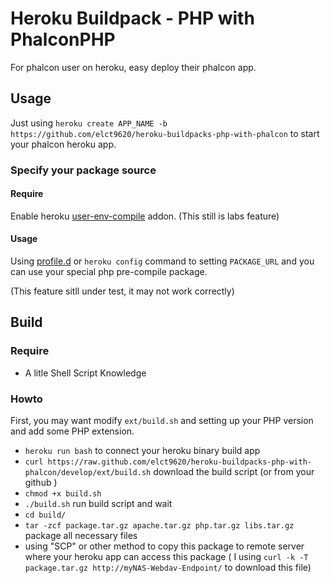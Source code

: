 Heroku Buildpack - PHP with PhalconPHP
===

For phalcon user on heroku, easy deploy their phalcon app.

Usage
---

Just using `heroku create APP_NAME -b https://github.com/elct9620/heroku-buildpacks-php-with-phalcon` to start your phalcon heroku app.

### Specify your package source

#### Require

Enable heroku [user-env-compile](https://devcenter.heroku.com/articles/labs-user-env-compile) addon. (This still is labs feature)

#### Usage

Using [profile.d](https://devcenter.heroku.com/articles/profiled) or `heroku config` command to setting `PACKAGE_URL` and you can use your special php pre-compile package.

(This feature sitll under test, it may not work correctly)

Build
---

### Require

* A litle Shell Script Knowledge

### Howto

First, you may want modify `ext/build.sh` and setting up your PHP version and add some PHP extension.

* `heroku run bash` to connect your heroku binary build app
* `curl https://raw.github.com/elct9620/heroku-buildpacks-php-with-phalcon/develop/ext/build.sh` download the build script (or from your github )
* `chmod +x build.sh`
* `./build.sh` run build script and wait
* `cd build/`
* `tar -zcf package.tar.gz apache.tar.gz php.tar.gz libs.tar.gz` package all necessary files
* using "SCP" or other method to copy this package to remote server where your heroku app can access this package
  ( I using `curl -k -T package.tar.gz http://myNAS-Webdav-Endpoint/` to download this file)


